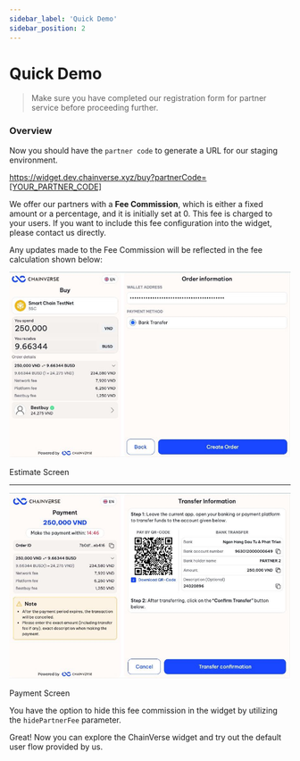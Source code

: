 ```yaml
---
sidebar_label: 'Quick Demo'
sidebar_position: 2
---
```


# Quick Demo

> Make sure you have completed our registration form for partner service before proceeding further.

### Overview

Now you should have the `partner code` to generate a URL for our staging environment.

https://widget.dev.chainverse.xyz/buy?partnerCode=[YOUR_PARTNER_CODE]

We offer our partners with a **Fee Commission**, which is either a fixed amount or a percentage, and it is initially set at 0. This fee is charged to your users. If you want to include this fee configuration into the widget, please contact us directly.

Any updates made to the Fee Commission will be reflected in the fee calculation shown below:

<p align="center">
  <img src="/img/buy_estimate.png" alt="Buy Estimate" width="600"/>
  <figcaption>Estimate Screen</figcaption>
</p>

<hr></hr>

<p align="center">
  <img src="/img/buy_payment.png" alt="Buy Payment" width="600"/>
  <figcaption>Payment Screen</figcaption>
</p>

You have the option to hide this fee commission in the widget by utilizing the `hidePartnerFee` parameter.

Great! Now you can explore the ChainVerse widget and try out the default user flow provided by us.


